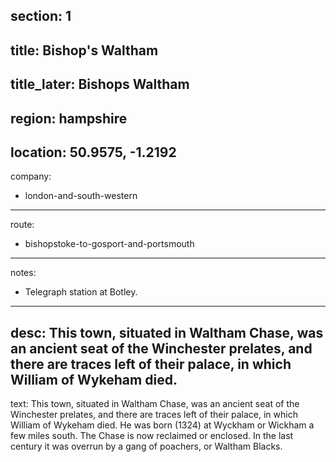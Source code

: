 ﻿section: 1
----
title: Bishop's Waltham
----
title_later: Bishops Waltham
----
region: hampshire
----
location: 50.9575, -1.2192
----
company:
- london-and-south-western
----
route:
- bishopstoke-to-gosport-and-portsmouth
----
notes:
- Telegraph station at Botley.
----
desc: This town, situated in Waltham Chase, was an ancient seat of the Winchester prelates, and there are traces left of their palace, in which William of Wykeham died.
----
text: This town, situated in Waltham Chase, was an ancient seat of the Winchester prelates, and there are traces left of their palace, in which William of Wykeham died. He was born (1324) at Wyckham or Wickham a few miles south. The Chase is now reclaimed or enclosed. In the last century it was overrun by a gang of poachers, or Waltham Blacks.
